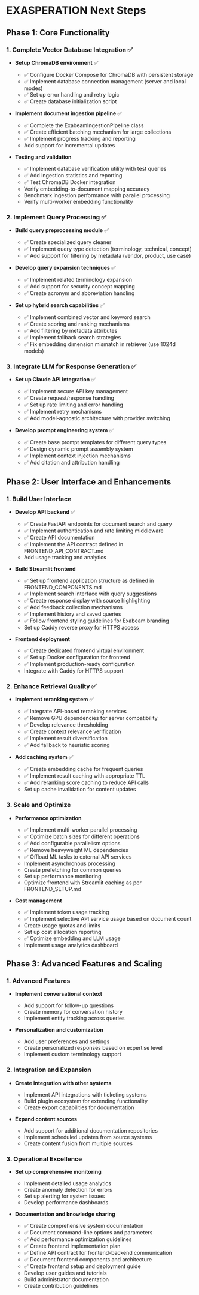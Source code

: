 # EXASPERATION Next Steps

## Phase 1: Core Functionality

### 1. Complete Vector Database Integration ✅
- **Setup ChromaDB environment** ✅
  - ✅ Configure Docker Compose for ChromaDB with persistent storage
  - ✅ Implement database connection management (server and local modes)
  - ✅ Set up error handling and retry logic
  - ✅ Create database initialization script

- **Implement document ingestion pipeline** ✅
  - ✅ Complete the ExabeamIngestionPipeline class
  - ✅ Create efficient batching mechanism for large collections
  - ✅ Implement progress tracking and reporting
  - Add support for incremental updates

- **Testing and validation**
  - ✅ Implement database verification utility with test queries
  - ✅ Add ingestion statistics and reporting 
  - ✅ Test ChromaDB Docker integration
  - Verify embedding-to-document mapping accuracy
  - Benchmark ingestion performance with parallel processing
  - Verify multi-worker embedding functionality

### 2. Implement Query Processing ✅

- **Build query preprocessing module** ✅
  - ✅ Create specialized query cleaner
  - ✅ Implement query type detection (terminology, technical, concept)
  - ✅ Add support for filtering by metadata (vendor, product, use case)

- **Develop query expansion techniques** ✅
  - ✅ Implement related terminology expansion
  - ✅ Add support for security concept mapping
  - ✅ Create acronym and abbreviation handling

- **Set up hybrid search capabilities** ✅
  - ✅ Implement combined vector and keyword search
  - ✅ Create scoring and ranking mechanisms
  - ✅ Add filtering by metadata attributes
  - ✅ Implement fallback search strategies
  - ✅ Fix embedding dimension mismatch in retriever (use 1024d models)

### 3. Integrate LLM for Response Generation ✅

- **Set up Claude API integration** ✅
  - ✅ Implement secure API key management
  - ✅ Create request/response handling
  - ✅ Set up rate limiting and error handling
  - ✅ Implement retry mechanisms
  - ✅ Add model-agnostic architecture with provider switching

- **Develop prompt engineering system** ✅
  - ✅ Create base prompt templates for different query types
  - ✅ Design dynamic prompt assembly system
  - ✅ Implement context injection mechanisms
  - ✅ Add citation and attribution handling

## Phase 2: User Interface and Enhancements

### 1. Build User Interface

- **Develop API backend** ✅
  - ✅ Create FastAPI endpoints for document search and query
  - ✅ Implement authentication and rate limiting middleware
  - ✅ Create API documentation
  - ✅ Implement the API contract defined in FRONTEND_API_CONTRACT.md
  - Add usage tracking and analytics

- **Build Streamlit frontend**
  - ✅ Set up frontend application structure as defined in FRONTEND_COMPONENTS.md
  - ✅ Implement search interface with query suggestions
  - ✅ Create response display with source highlighting
  - ✅ Add feedback collection mechanisms
  - ✅ Implement history and saved queries
  - ✅ Follow frontend styling guidelines for Exabeam branding
  - Set up Caddy reverse proxy for HTTPS access

- **Frontend deployment**
  - ✅ Create dedicated frontend virtual environment
  - ✅ Set up Docker configuration for frontend
  - ✅ Implement production-ready configuration
  - Integrate with Caddy for HTTPS support

### 2. Enhance Retrieval Quality ✅

- **Implement reranking system** ✅
  - ✅ Integrate API-based reranking services
  - ✅ Remove GPU dependencies for server compatibility
  - ✅ Develop relevance thresholding
  - ✅ Create context relevance verification
  - ✅ Implement result diversification
  - ✅ Add fallback to heuristic scoring

- **Add caching system** ✅
  - ✅ Create embedding cache for frequent queries
  - ✅ Implement result caching with appropriate TTL
  - ✅ Add reranking score caching to reduce API calls
  - Set up cache invalidation for content updates

### 3. Scale and Optimize

- **Performance optimization**
  - ✅ Implement multi-worker parallel processing
  - ✅ Optimize batch sizes for different operations
  - ✅ Add configurable parallelism options
  - ✅ Remove heavyweight ML dependencies
  - ✅ Offload ML tasks to external API services
  - Implement asynchronous processing
  - Create prefetching for common queries
  - Set up performance monitoring
  - Optimize frontend with Streamlit caching as per FRONTEND_SETUP.md

- **Cost management**
  - ✅ Implement token usage tracking
  - ✅ Implement selective API service usage based on document count
  - Create usage quotas and limits
  - Set up cost allocation reporting
  - ✅ Optimize embedding and LLM usage
  - Implement usage analytics dashboard

## Phase 3: Advanced Features and Scaling

### 1. Advanced Features

- **Implement conversational context**
  - Add support for follow-up questions
  - Create memory for conversation history
  - Implement entity tracking across queries

- **Personalization and customization**
  - Add user preferences and settings
  - Create personalized responses based on expertise level
  - Implement custom terminology support

### 2. Integration and Expansion

- **Create integration with other systems**
  - Implement API integrations with ticketing systems
  - Build plugin ecosystem for extending functionality
  - Create export capabilities for documentation

- **Expand content sources**
  - Add support for additional documentation repositories
  - Implement scheduled updates from source systems
  - Create content fusion from multiple sources

### 3. Operational Excellence

- **Set up comprehensive monitoring**
  - Implement detailed usage analytics
  - Create anomaly detection for errors
  - Set up alerting for system issues
  - Develop performance dashboards

- **Documentation and knowledge sharing**
  - ✅ Create comprehensive system documentation
  - ✅ Document command-line options and parameters
  - ✅ Add performance optimization guidelines
  - ✅ Create frontend implementation plan
  - ✅ Define API contract for frontend-backend communication
  - ✅ Document frontend components and architecture
  - ✅ Create frontend setup and deployment guide
  - Develop user guides and tutorials
  - Build administrator documentation
  - Create contribution guidelines